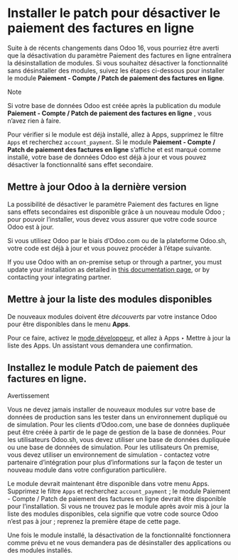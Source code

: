 # Installer le patch pour désactiver le paiement des factures en ligne

Suite à de récents changements dans Odoo 16, vous pourriez être averti que la
désactivation du paramètre Paiement des factures en ligne entraînera la
désinstallation de modules. Si vous souhaitez désactiver la fonctionnalité
sans désinstaller des modules, suivez les étapes ci-dessous pour installer le
module **Paiement - Compte / Patch de paiement des factures en ligne**.

Note

Si votre base de données Odoo est créée après la publication du module
**Paiement - Compte / Patch de paiement des factures en ligne** , vous n’avez
rien à faire.

Pour vérifier si le module est déjà installé, allez à Apps, supprimez le
filtre `Apps` et recherchez `account_payment`. Si le module **Paiement -
Compte / Patch de paiement des factures en ligne** s’affiche et est marqué
comme installé, votre base de données Odoo est déjà à jour et vous pouvez
désactiver la fonctionnalité sans effet secondaire.

## Mettre à jour Odoo à la dernière version

La possibilité de désactiver le paramètre Paiement des factures en ligne sans
effets secondaires est disponible grâce à un nouveau module Odoo ; pour
pouvoir l’installer, vous devez vous assurer que votre code source Odoo est à
jour.

Si vous utilisez Odoo par le biais d’Odoo.com ou de la plateforme Odoo.sh,
votre code est déjà à jour et vous pouvez procéder à l’étape suivante.

If you use Odoo with an on-premise setup or through a partner, you must update
your installation as detailed in [this documentation
page](../../../../../administration/on_premise/update.html), or by contacting
your integrating partner.

## Mettre à jour la liste des modules disponibles

De nouveaux modules doivent être _découverts_ par votre instance Odoo pour
être disponibles dans le menu **Apps**.

Pour ce faire, activez le [mode
développeur](../../../../general/developer_mode.html#developer-mode), et allez
à Apps ‣ Mettre à jour la liste des Apps. Un assistant vous demandera une
confirmation.

## Installez le module Patch de paiement des factures en ligne.

Avertissement

Vous ne devez jamais installer de nouveaux modules sur votre base de données
de production sans les tester dans un environnement dupliqué ou de simulation.
Pour les clients d’Odoo.com, une base de données dupliquée peut être créée à
partir de le page de gestion de la base de données. Pour les utilisateurs
Odoo.sh, vous devez utiliser une base de données dupliquée ou une base de
données de simulation. Pour les utilisateurs On premise, vous devez utiliser
un environnement de simulation - contactez votre partenaire d’intégration pour
plus d’informations sur la façon de tester un nouveau module dans votre
configuration particulière.

Le module devrait maintenant être disponible dans votre menu Apps. Supprimez
le filtre `Apps` et recherchez `account_payment` ; le module Paiement - Compte
/ Patch de paiement des factures en ligne devrait être disponible pour
l’installation. Si vous ne trouvez pas le module après avoir mis à jour la
liste des modules disponibles, cela signifie que votre code source Odoo n’est
pas à jour ; reprenez la première étape de cette page.

Une fois le module installé, la désactivation de la fonctionnalité
fonctionnera comme prévu et ne vous demandera pas de désinstaller des
applications ou des modules installés.

